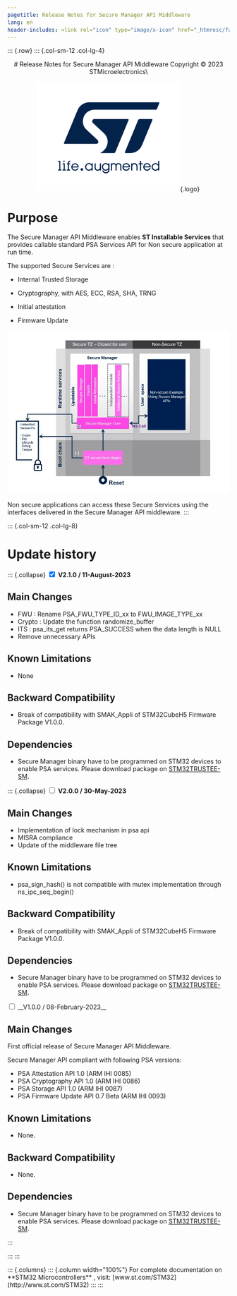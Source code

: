 ```yaml
---
pagetitle: Release Notes for Secure Manager API Middleware
lang: en
header-includes: <link rel="icon" type="image/x-icon" href="_htmresc/favicon.png" />
---
```


::: {.row}
::: {.col-sm-12 .col-lg-4}

<center>
# Release Notes for Secure Manager API Middleware
Copyright &copy; 2023 STMicroelectronics\

[![ST logo](_htmresc/st_logo_2020.png)](https://www.st.com){.logo}
</center>

# Purpose

The Secure Manager API Middleware enables **ST Installable Services** that provides callable standard PSA Services API for Non secure application at run time.

The supported Secure Services are :

- Internal Trusted Storage

- Cryptography, with AES, ECC, RSA, SHA, TRNG

- Initial attestation

- Firmware Update

![ST_Installable_Services](_htmresc/st_installable_services.JPG)

Non secure applications can access these Secure Services using the interfaces delivered in the Secure Manager API middleware.
:::

::: {.col-sm-12 .col-lg-8}
# Update history

::: {.collapse}
<input type="checkbox" id="collapse-section3" checked aria-hidden="true">
<label for="collapse-section3" checked aria-hidden="true">__V2.1.0 / 11-August-2023__</label>
<div>

## Main Changes

- FWU : Rename PSA_FWU_TYPE_ID_xx to FWU_IMAGE_TYPE_xx
- Crypto : Update the function randomize_buffer
- ITS : psa_its_get returns PSA_SUCCESS when the data length is NULL
- Remove unnecessary APIs

## Known Limitations

- None

## Backward Compatibility

- Break of compatibility with SMAK_Appli of STM32CubeH5 Firmware Package V1.0.0.

## Dependencies

- Secure Manager binary have to be programmed on STM32 devices to enable PSA services. Please download package on [STM32TRUSTEE-SM](https://www.st.com/en/embedded-software/stm32trustee-sm.html).

</div>

::: {.collapse}
<input type="checkbox" id="collapse-section2" aria-hidden="true">
<label for="collapse-section2" checked aria-hidden="true">__V2.0.0 / 30-May-2023__</label>
<div>

## Main Changes

- Implementation of lock mechanism in psa api
- MISRA compliance
- Update of the middleware file tree

## Known Limitations

- psa_sign_hash() is not compatible with mutex implementation through ns_ipc_seq_begin()

## Backward Compatibility

- Break of compatibility with SMAK_Appli of STM32CubeH5 Firmware Package V1.0.0.

## Dependencies

- Secure Manager binary have to be programmed on STM32 devices to enable PSA services. Please download package on [STM32TRUSTEE-SM](https://www.st.com/en/embedded-software/stm32trustee-sm.html).

</div>

<input type="checkbox" id="collapse-section1" aria-hidden="true">
<label for="collapse-section1" checked aria-hidden="true">__V1.0.0 / 08-February-2023__</label>
<div>

## Main Changes

First official release of Secure Manager API Middleware.

Secure Manager API compliant with following PSA versions:

- PSA Attestation API 1.0 (ARM IHI 0085)
- PSA Cryptography API 1.0 (ARM IHI 0086)
- PSA Storage API 1.0 (ARM IHI 0087)
- PSA Firmware Update API 0.7 Beta (ARM IHI 0093)

## Known Limitations

- None.

## Backward Compatibility

- None.

## Dependencies

- Secure Manager binary have to be programmed on STM32 devices to enable PSA services. Please download package on [STM32TRUSTEE-SM](https://www.st.com/en/embedded-software/stm32trustee-sm.html).

</div>
:::


:::
:::

<footer class="sticky">
::: {.columns}
::: {.column width="100%"}
For complete documentation on **STM32 Microcontrollers** ,
visit: [www.st.com/STM32](http://www.st.com/STM32)
:::
:::
</footer>
